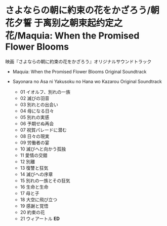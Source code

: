 # さよならの朝に約束の花をかざろう/朝花夕誓 于离别之朝束起约定之花/Maquia: When the Promised Flower Blooms

映画『さよならの朝に約束の花をかざろう』オリジナルサウンドトラック

- Maquia: When the Promised Flower Blooms Original Soundtrack

- Sayonara no Asa ni Yakusoku no Hana wo Kazarou Original Soundtrack
  
  - 01 イオルフ、別れの一族
  - 02 滅びの羽音
  - 03 別れとの出会い
  - 04 母になる日々
  - 05 別れの実感
  - 06 予期せぬ再会
  - 07 祝賀パレードに潜む
  - 08 日々の現実
  - 09 労働者の宴
  - 10 滅びへと向かう孤独
  - 11 愛情の交錯
  - 12 別離
  - 13 復讐と狂気
  - 14 滅びへの序章
  - 15 別れの一族とその狂気
  - 16 生命と生命
  - 17 母と子
  - 18 大空に飛び立つ
  - 19 感謝と覚悟
  - 20 約束の花
  - 21 ウィアートル **ED**

